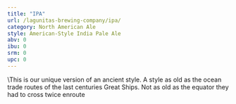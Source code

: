```yaml
---
title: "IPA"
url: /lagunitas-brewing-company/ipa/
category: North American Ale
style: American-Style India Pale Ale
abv: 0
ibu: 0
srm: 0
upc: 0
---
```

\This is our unique version of an ancient style. A style as old as the ocean trade routes of the last centuries Great Ships. Not as old as the equator they had to cross twice enroute
